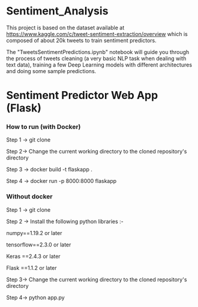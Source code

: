 # Sentiment_Analysis 

This project is based on the dataset available at https://www.kaggle.com/c/tweet-sentiment-extraction/overview which is composed of about 20k tweets to train sentiment predictors.

The "TweetsSentimentPredictions.ipynb" notebook will guide you through the process of tweets cleaning (a very basic NLP task when dealing with text data), training a few Deep Learning models with different architectures and doing some sample predictions. 


# Sentiment Predictor Web App (Flask)

### How to run (with Docker)

Step 1 -> git clone

Step 2-> Change the current working directory to the cloned repository's directory

Step 3 -> docker build -t flaskapp .

Step 4 -> docker run -p 8000:8000 flaskapp


### Without docker 

Step 1 -> git clone

Step 2 -> Install the following python libraries :-

numpy==1.19.2 or later 

tensorflow==2.3.0 or later

Keras ==2.4.3 or later

Flask ==1.1.2 or later

Step 3-> Change the current working directory to the cloned repository's directory

Step 4-> python app.py



